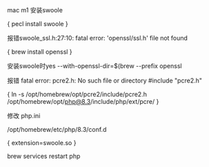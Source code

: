 mac m1 安装swoole


{
pecl install swoole
}

报错swoole_ssl.h:27:10: fatal error: 'openssl/ssl.h' file not found

{
brew install openssl
}

安装swoole时yes --with-openssl-dir=$(brew --prefix openssl



报错 fatal error: pcre2.h: No such file or directory
 #include "pcre2.h"

{
ln -s /opt/homebrew/opt/pcre2/include/pcre2.h  /opt/homebrew/opt/php@8.3/include/php/ext/pcre/
}

修改 php.ini

/opt/homebrew/etc/php/8.3/conf.d

{
extension=swoole.so
}

brew services restart php
